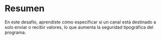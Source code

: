 # Resumen

En este desafío, aprendiste cómo especificar si un canal está destinado a solo enviar o recibir valores, lo que aumenta la seguridad tipográfica del programa.
